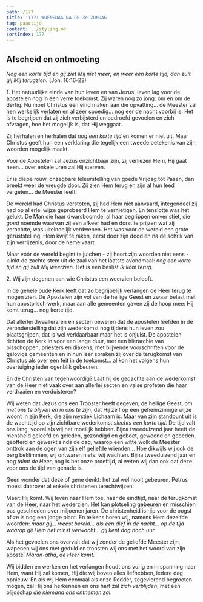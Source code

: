 ```yaml
---
path: /177
title: '177: WOENSDAG NA DE 3e ZONDAG'
tag: paastijd
content: ../styling.md
sortIndex: 177
---
```


## Afscheid en ontmoeting

_Nog een korte tijd en gij ziet Mij niet meer; en weer een korte tijd, dan zult gij Mij terugzien._ (Joh. 16:16-22)

1\. Het natuurlijke einde van hun leven en van Jezus' leven lag voor de apostelen nog in een verre toekomst. Zij waren nog zo jong: om en om de dertig. Nu moet Christus een eind maken aan die opvatting... de Meester zal hen werkelijk verlaten en al zeer spoedig... nog eer de nacht voorbij is. Het is te begrijpen dat zij zich verbijsterd en bedroefd gevoelen en zich afvragen, hoe het mogelijk is, dat Hij weggaat.

Zij herhalen en herhalen dat _nog een korte tijd_ en komen er niet uit. Maar Christus geeft hun een verklaring die tegelijk een tweede betekenis van zijn woorden mogelijk maakt.

Voor de Apostelen zal Jezus onzichtbaar zijn, zij verliezen Hem, Hij gaat heen... over enkele uren zal Hij sterven.

Er is diepe rouw, onzegbare teleurstelling van goede Vrijdag tot Pasen, dan breekt weer de vreugde door. Zij zien Hem terug en zijn al hun leed vergeten... de Meester leeft.

De wereld had Christus verstoten, zij had Hem niet aanvaard, integendeel zij had op allerlei wijze geprobeerd Hem te vernietigen. En tenslotte was het gelukt. De Man die haar dwarsboomde, al haar begrippen omver stiet, die _goed_ noemde waarvan zij een afkeer had en dorst te prijzen wat zij verachtte, was uiteindelijk verdwenen. Het was voor de wereld een grote geruststelling, Hem kwijt te raken, eerst door zijn dood en na de schrik van zijn verrijzenis, door de hemelvaart.

Maar vóór de wereld begint te juichen - zij hoort zijn woorden niet eens - klinkt de zachte stem uit de zaal van het laatste avondmaal: _nog een korte tijd en gij zult Mij weerzien_. Het is een beslist _Ik kom terug_.

2\. Wij zijn degenen aan wie Christus een weerzien belooft.

In de gehele oude Kerk leeft dat zo begrijpelijk verlangen de Heer terug te mogen zien. De Apostelen zijn vol van de heilige Geest en zwaar belast met hun apostolisch werk, maar aan alle gemeenten gaven zij de hoop mee: Hij komt terug... nog korte tijd.

Dat allerlei dwaalleraren en secten beweren dat de apostelen leefden in de veronderstelling dat zijn wederkomst nog tijdens hun leven zou plaatsgrijpen, dat is wel verklaarbaar maar het is onjuist. De apostelen richtten de Kerk in voor een lange duur, met een hiërarchie van bisschoppen, priesters en diakens, met blijvende voorschriften voor de gelovige gemeenten en in hun leer spraken zij over de terugkomst van Christus als over een feit in de toekomst... al kon het volgens hun overtuiging ieder ogenblik gebeuren.

En de Christen van tegenwoordig? Laat hij de gedachte aan de wederkomst van de Heer niet vaak over aan allerlei secten en valse profeten die haar verdraaien en verduisteren?

Wij weten dat Jezus ons een Trooster heeft gegeven, de heilige Geest, _om met ons te blijven en in ons te zijn_, dat Hij zelf op een geheimzinnige wijze woont in zijn Kerk, die zijn mystiek Lichaam is. Maar van zijn standpunt uit is de wachttijd op zijn zichtbare wederkomst _slechts een korte tijd._ De tijd valt ons lang, vooral als wij het moeilijk hebben. Bijna tweeduizend jaar heeft de mensheid geleefd en geleden, gezondigd en geboet, geweend en gebeden, geofferd en gewerkt sinds de dag, waarop een witte wolk de Meester onttrok aan de ogen van zijn elf geliefde vrienden... Hoe dikwijls wij ook de berg beklimmen, wij ontwaren niets: wij wachten. Bijna tweeduizend jaar en nog _talmt de Heer_, nog is het onze proeftijd, al weten wij dan ook dat deze voor ons de tijd van genade is.

Geen wonder dat deze of gene denkt: het zal wel nooit gebeuren. Petrus moest daarover al enkele christenen terechtwijzen.

Maar: Hij komt. Wij leven naar Hem toe, naar de eindtijd, naar de terugkomst van de Heer, naar het wederzien. Het kan plotseling gebeuren en misschien pas geschieden over miljoenen jaren. De christenheid is rijp voor de oogst of ze is nog een jonge plant. En telkens horen wij, namens Hem dezelfde woorden: _maar gij... weest bereid... als een dief in de nacht... op de tijd waarop gij Hem het minst verwacht... gij kent dag noch uur._

Als het gevoelen ons overvalt dat wij zonder de geliefde Meester zijn, wapenen wij ons met geduld en troosten wij ons met het woord van zijn apostel _Maran-atha_, _de Heer komt_.

Wij bidden en werken en het verlangen houdt ons vurig en in spanning naar Hem, want Hij zal komen, Hij die wij boven alles liefhebben, iedere dag opnieuw. En als wij Hem eenmaal als onze Redder, zegevierend begroeten mogen, zal Hij ons herkennen en ons hart zal _zich verblijden_, met een blijdschap _die niemand ons ontnemen zal_.
